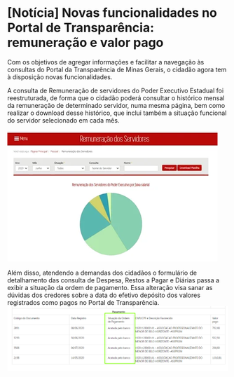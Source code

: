 # [Notícia] Novas funcionalidades no Portal de Transparência: remuneração e valor pago

Com os objetivos de agregar informações e facilitar a navegação às consultas do Portal da Transparência de Minas Gerais, o cidadão agora tem à disposição novas funcionalidades.

A consulta de Remuneração de servidores do Poder Executivo Estadual foi reestruturada, de forma que o cidadão poderá consultar o histórico mensal da remuneração de determinado servidor, numa mesma página, bem como realizar o download desse histórico, que inclui também a situação funcional do servidor selecionado em cada mês.

![](static/remuneracao-servidores.gif)

Além disso, atendendo a demandas dos cidadãos o formulário de detalhamento das consulta de Despesa, Restos a Pagar e Diárias passa a exibir a situação da ordem de pagamento. Essa alteração visa sanar as dúvidas dos credores sobre a data do efetivo depósito dos valores registrados como pagos no Portal de Transparência.
![](static/situacao-op.png)
